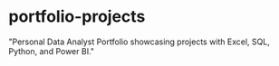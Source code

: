 # portfolio-projects
"Personal Data Analyst Portfolio showcasing projects with Excel, SQL, Python, and Power BI."
